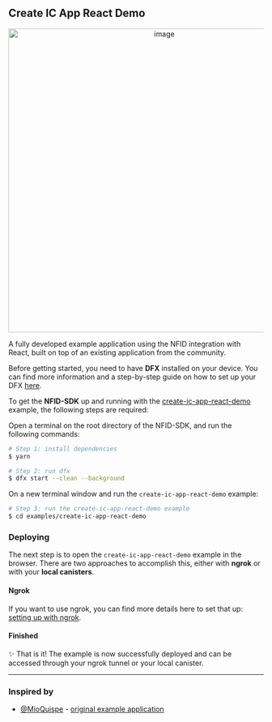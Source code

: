 ## Create IC App React Demo

<p align="center">
  <img width="600" alt="image" src="https://user-images.githubusercontent.com/33829677/162221079-f7bafc74-7d68-4bdd-aa18-5d92e564db4e.png">
</p>

A fully developed example application using the NFID integration with React, built on top of an existing application from the community.

Before getting started, you need to have **DFX** installed on your device. You can find more information and a step-by-step guide on how to set up your DFX [here](https://smartcontracts.org/docs/developers-guide/install-upgrade-remove.html). 

To get the **NFID-SDK** up and running with the [create-ic-app-react-demo](./examples/create-ic-app-react-demo/) example, the following steps are required: 

Open a terminal on the root directory of the NFID-SDK, and run the following commands:

```bash
# Step 1: install dependencies
$ yarn

# Step 2: run dfx 
$ dfx start --clean --background
```

On a new terminal window and run the `create-ic-app-react-demo` example:

```bash
# Step 3: run the create-ic-app-react-demo example
$ cd examples/create-ic-app-react-demo
```

### Deploying
The next step is to open the `create-ic-app-react-demo` example in the browser. There are two approaches to accomplish this, either with **ngrok** or with your **local canisters**. 

#### Ngrok
If you want to use ngrok, you can find more details here to set that up: [setting up with ngrok](../../scripts/README.md).

#### Finished

✨ That is it! The example is now successfully deployed and can be accessed through your ngrok tunnel or your local canister.

---

### Inspired by

- [@MioQuispe](https://github.com/MioQuispe) - [original example application](https://github.com/MioQuispe/create-ic-app)
